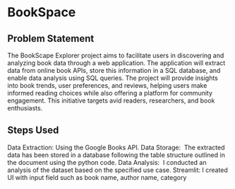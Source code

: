 # BookSpace
## Problem Statement
The BookScape Explorer project aims to facilitate users in discovering and analyzing book data through a web application. The application will extract data from online book APIs, store this information in a SQL database, and enable data analysis using SQL queries. The project will provide insights into book trends, user preferences, and reviews, helping users make informed reading choices while also offering a platform for community engagement. This initiative targets avid readers, researchers, and book enthusiasts.

## Steps Used
Data Extraction: Using the Google Books API.
Data Storage:  The extracted data has been stored in a database following the table structure outlined in the document using the python code.
Data Analysis:  I conducted an analysis of the dataset based on the specified use case.
Streamlit: I created UI with input field such as book name, author name, category
